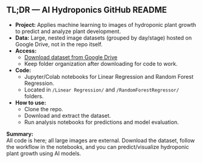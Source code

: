 ## TL;DR — AI Hydroponics GitHub README

- **Project:** Applies machine learning to images of hydroponic plant growth to predict and analyze plant development.
- **Data:** Large, nested image datasets (grouped by day/stage) hosted on Google Drive, not in the repo itself.
- **Access:**  
  - [Download dataset from Google Drive](https://drive.google.com/drive/u/0/folders/1xqz33deKlVVbhDw3LeHWIKxfVsRQU8C4)  
  - Keep folder organization after downloading for code to work.
- **Code:**  
  - Jupyter/Colab notebooks for Linear Regression and Random Forest Regression.
  - Located in `/Linear Regression/` and `/RandomForestRegressor/` folders.
- **How to use:**  
  - Clone the repo.
  - Download and extract the dataset.
  - Run analysis notebooks for predictions and model evaluation.

**Summary:**  
All code is here; all large images are external. Download the dataset, follow the workflow in the notebooks, and you can predict/visualize hydroponic plant growth using AI models.
